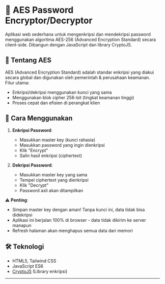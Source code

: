 # 🔐 AES Password Encryptor/Decryptor

Aplikasi web sederhana untuk mengenkripsi dan mendekripsi password menggunakan algoritma AES-256 (Advanced Encryption Standard) secara client-side. Dibangun dengan JavaScript dan library CryptoJS.

## 📌 Tentang AES
AES (Advanced Encryption Standard) adalah standar enkripsi yang diakui secara global dan digunakan oleh pemerintah & perusahaan keamanan.
Fitur utama:
- Enkripsi/dekripsi menggunakan kunci yang sama
- Menggunakan blok cipher 256-bit (tingkat keamanan tinggi)
- Proses cepat dan efisien di perangkat klien

## 🚀 Cara Menggunakan
1. **Enkripsi Password**:
   - Masukkan master key (kunci rahasia)
   - Masukkan password yang ingin dienkripsi
   - Klik "Encrypt"
   - Salin hasil enkripsi (ciphertext)

2. **Dekripsi Password**:
   - Masukkan master key yang sama
   - Tempel ciphertext yang dienkripsi
   - Klik "Decrypt"
   - Password asli akan ditampilkan

⚠️ **Penting**:
- Simpan master key dengan aman! Tanpa kunci ini, data tidak bisa didekripsi
- Aplikasi ini berjalan 100% di browser - data tidak dikirim ke server manapun
- Refresh halaman akan menghapus semua data dari memori

## 🛠️ Teknologi
- HTML5, Tailwind CSS
- JavaScript ES6
- [CryptoJS](https://github.com/brix/crypto-js) (Library enkripsi)


---
